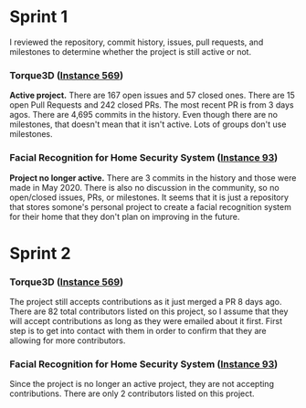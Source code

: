 # Sprint 1

I reviewed the repository, commit history, issues, pull requests, and milestones to determine whether the project is still active or not. 

### Torque3D ([Instance 569](https://github.com/TorqueGameEngines/Torque3D))
**Active project.** 
There are 167 open issues and 57 closed ones. There are 15 open Pull Requests and 242 closed PRs.
The most recent PR is from 3 days agos. 
There are 4,695 commits in the history. 
Even though there are no milestones, that doesn't mean that it isn't active. Lots of groups don't use milestones. 

### Facial Recognition for Home Security System ([Instance 93](https://github.com/Mawueugiio/home))

**Project no longer active.**
There are 3 commits in the history and those were made in May 2020. 
There is also no discussion in the community, so no open/closed issues, PRs, or milestones. 
It seems that it is just a repository that stores somone's personal project to create a facial recognition system for their home that they don't plan 
on improving in the future. 


# Sprint 2 

### Torque3D ([Instance 569](https://github.com/TorqueGameEngines/Torque3D))
The project still accepts contributions as it just merged a PR 8 days ago. There are 82 total contributors listed on this project, so 
I assume that they will accept contributions as long as they were emailed about it first. First step is to get into contact with them in order to confirm
that they are allowing for more contributors. 

### Facial Recognition for Home Security System ([Instance 93](https://github.com/Mawueugiio/home))
Since the project is no longer an active project, they are not accepting contributions. There are only 2 contributors listed on this project. 
